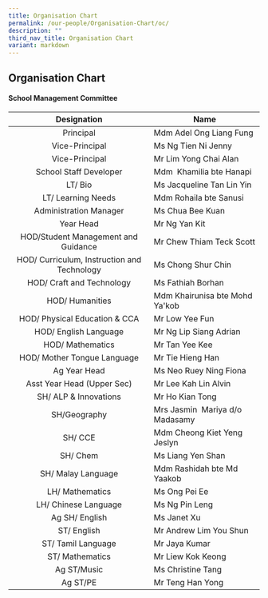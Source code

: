 ```yaml
---
title: Organisation Chart
permalink: /our-people/Organisation-Chart/oc/
description: ""
third_nav_title: Organisation Chart
variant: markdown
---
```

## Organisation Chart

#### School Management Committee&nbsp;

|Designation  | Name |
|:---:|---|
| Principal | Mdm Adel Ong Liang Fung |
| Vice-Principal | Ms Ng Tien Ni Jenny |
| Vice-Principal | Mr Lim Yong Chai Alan |
| School Staff Developer | Mdm&nbsp; Khamilia bte Hanapi |
| LT/ Bio | Ms Jacqueline Tan Lin Yin |
| LT/ Learning Needs | Mdm Rohaila bte Sanusi |
| Administration Manager | Ms Chua Bee Kuan |
| Year Head | Mr Ng Yan Kit |
| HOD/Student Management and Guidance | Mr Chew Thiam Teck Scott |
| HOD/ Curriculum, Instruction and Technology | Ms Chong Shur Chin |
| HOD/ Craft and Technology | Ms Fathiah Borhan |
| HOD/ Humanities | Mdm Khairunisa bte Mohd Ya'kob |
| HOD/ Physical Education &amp; CCA | Mr Low Yee Fun |
| HOD/ English Language | Mr Ng Lip Siang Adrian |
| HOD/ Mathematics | Mr Tan Yee Kee |
| HOD/ Mother Tongue Language | Mr Tie Hieng Han |
| Ag Year Head  | Ms Neo Ruey Ning Fiona |
| Asst Year Head (Upper Sec) | Mr Lee Kah Lin Alvin |
| SH/ ALP &amp; Innovations | Mr Ho Kian Tong |
| SH/Geography | Mrs Jasmin&nbsp; Mariya d/o Madasamy |
| SH/ CCE 	 | Mdm Cheong Kiet Yeng Jeslyn  |
| SH/ Chem |   Ms Liang Yen Shan |
| SH/ Malay Language | Mdm Rashidah bte Md Yaakob |
| LH/ Mathematics | Ms Ong Pei Ee | 
| LH/ Chinese Language | Ms Ng Pin Leng |
| Ag SH/ English | Ms Janet Xu |
| ST/ English | Mr Andrew Lim You Shun |
| ST/ Tamil Language | Mr Jaya Kumar |
| ST/ Mathematics | Mr Liew Kok Keong |
| Ag ST/Music | Ms Christine Tang |
| Ag ST/PE | Mr Teng Han Yong |